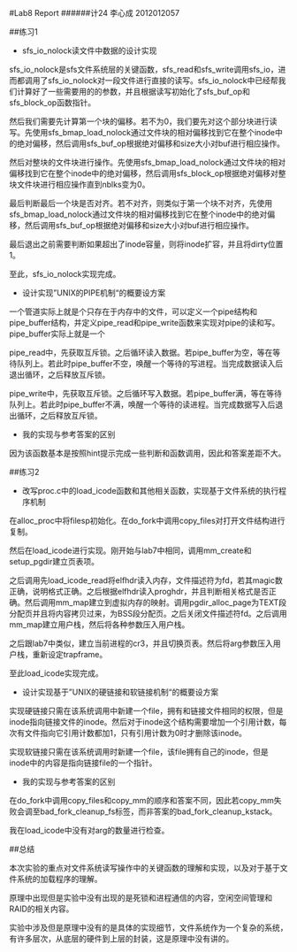 #Lab8 Report
######计24 李心成 2012012057

##练习1

- sfs_io_nolock读文件中数据的设计实现

sfs_io_nolock是sfs文件系统层的关键函数，sfs_read和sfs_write调用sfs_io，进而都调用了sfs_io_nolock对一段文件进行直接的读写。sfs_io_nolock中已经帮我们计算好了一些需要用的的参数，并且根据读写初始化了sfs_buf_op和sfs_block_op函数指针。

然后我们需要先计算第一个块的偏移。若不为0，我们要先对这个部分块进行读写。先使用sfs_bmap_load_nolock通过文件块的相对偏移找到它在整个inode中的绝对偏移，然后调用sfs_buf_op根据绝对偏移和size大小对buf进行相应操作。

然后对整块的文件块进行操作。先使用sfs_bmap_load_nolock通过文件块的相对偏移找到它在整个inode中的绝对偏移，然后调用sfs_block_op根据绝对偏移对整块文件块进行相应操作直到nblks变为0。

最后判断最后一个块是否对齐。若不对齐，则类似于第一个块不对齐，先使用sfs_bmap_load_nolock通过文件块的相对偏移找到它在整个inode中的绝对偏移，然后调用sfs_buf_op根据绝对偏移和size大小对buf进行相应操作。

最后退出之前需要判断如果超出了inode容量，则将inode扩容，并且将dirty位置1。

至此，sfs_io_nolock实现完成。

- 设计实现”UNIX的PIPE机制“的概要设方案

一个管道实际上就是个只存在于内存中的文件，可以定义一个pipe结构和pipe_buffer结构，并定义pipe_read和pipe_write函数来实现对pipe的读和写。pipe_buffer实际上就是一个

pipe_read中，先获取互斥锁。之后循环读入数据。若pipe_buffer为空，等在等待队列上。若此时pipe_buffer不空，唤醒一个等待的写进程。当完成数据读入后退出循环，之后释放互斥锁。

pipe_write中，先获取互斥锁。之后循环写入数据。若pipe_buffer满，等在等待队列上。若此时pipe_buffer不满，唤醒一个等待的读进程。当完成数据写入后退出循环，之后释放互斥锁。

- 我的实现与参考答案的区别

因为该函数基本是按照hint提示完成一些判断和函数调用，因此和答案差距不大。

##练习2

- 改写proc.c中的load_icode函数和其他相关函数，实现基于文件系统的执行程序机制

在alloc_proc中将filesp初始化。在do_fork中调用copy_files对打开文件结构进行复制。

然后在load_icode进行实现。刚开始与lab7中相同，调用mm_create和setup_pgdir建立页表项。

之后调用先load_icode_read将elfhdr读入内存，文件描述符为fd，若其magic数正确，说明格式正确。之后根据elfhdr读入proghdr，并且判断相关格式是否正确。然后调用mm_map建立到虚拟内存的映射。调用pgdir_alloc_page为TEXT段分配页并且将内容拷贝过来，为BSS段分配页。之后关闭文件描述符fd。之后调用mm_map建立用户栈，然后将各种参数压入用户栈。

之后跟lab7中类似，建立当前进程的cr3，并且切换页表。然后将arg参数压入用户栈，重新设定trapframe。

至此load_icode实现完成。

- 设计实现基于”UNIX的硬链接和软链接机制“的概要设方案

实现硬链接只需在该系统调用中新建一个file，拥有和链接文件相同的权限，但是inode指向链接文件的inode。然后对于inode这个结构需要增加一个引用计数，每次有文件指向它引用计数都加1，只有引用计数为0时才删除该inode。

实现软链接只需在该系统调用时新建一个file，该file拥有自己的inode，但是inode中的内容是指向链接file的一个指针。

- 我的实现与参考答案的区别

在do_fork中调用copy_files和copy_mm的顺序和答案不同，因此若copy_mm失败会调至bad_fork_cleanup_fs标签，而非答案的bad_fork_cleanup_kstack。

我在load_icode中没有对arg的数量进行检查。



##总结

本次实验的重点对文件系统读写操作中的关键函数的理解和实现，以及对于基于文件系统的加载程序的理解。

原理中出现但是实验中没有出现的是死锁和进程通信的内容，空闲空间管理和RAID的相关内容。

实验中涉及但是原理中没有的是具体的实现细节，文件系统作为一个复杂的系统，有许多层次，从底层的硬件到上层的封装，这是原理中没有讲的。







